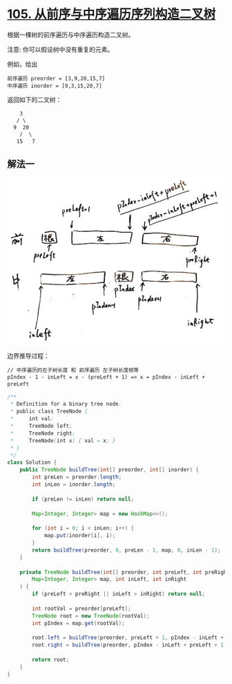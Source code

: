 # [105. 从前序与中序遍历序列构造二叉树](https://leetcode-cn.com/problems/construct-binary-tree-from-preorder-and-inorder-traversal/)

根据一棵树的前序遍历与中序遍历构造二叉树。

注意:
你可以假设树中没有重复的元素。

例如，给出

```
前序遍历 preorder = [3,9,20,15,7]
中序遍历 inorder = [9,3,15,20,7]
```

返回如下的二叉树：

```
    3
   / \
  9  20
    /  \
   15   7
```

## 解法一

![105/solution.jpeg](105/solution.jpeg)

边界推导过程：

```
// 中序遍历的左子树长度 和 前序遍历 左子树长度相等
pIndex - 1 - inLeft = x - (preLeft + 1) => x = pIndex - inLeft + preLeft
```

```Java
/**
 * Definition for a binary tree node.
 * public class TreeNode {
 *     int val;
 *     TreeNode left;
 *     TreeNode right;
 *     TreeNode(int x) { val = x; }
 * }
 */
class Solution {
    public TreeNode buildTree(int[] preorder, int[] inorder) {
        int preLen = preorder.length;
        int inLen = inorder.length;

        if (preLen != inLen) return null;

        Map<Integer, Integer> map = new HashMap<>();

        for (int i = 0; i < inLen; i++) {
            map.put(inorder[i], i);
        }
        return buildTree(preorder, 0, preLen - 1, map, 0, inLen - 1);
    }

    private TreeNode buildTree(int[] preorder, int preLeft, int preRight, 
        Map<Integer, Integer> map, int inLeft, int inRight
    ) {
        if (preLeft > preRight || inLeft > inRight) return null;

        int rootVal = preorder[preLeft];
        TreeNode root = new TreeNode(rootVal);
        int pIndex = map.get(rootVal);

        root.left = buildTree(preorder, preLeft + 1, pIndex - inLeft + preLeft, map, inLeft, pIndex - 1);
        root.right = buildTree(preorder, pIndex - inLeft + preLeft + 1, preRight, map, pIndex + 1, inRight);

        return root;
    }
}
```
